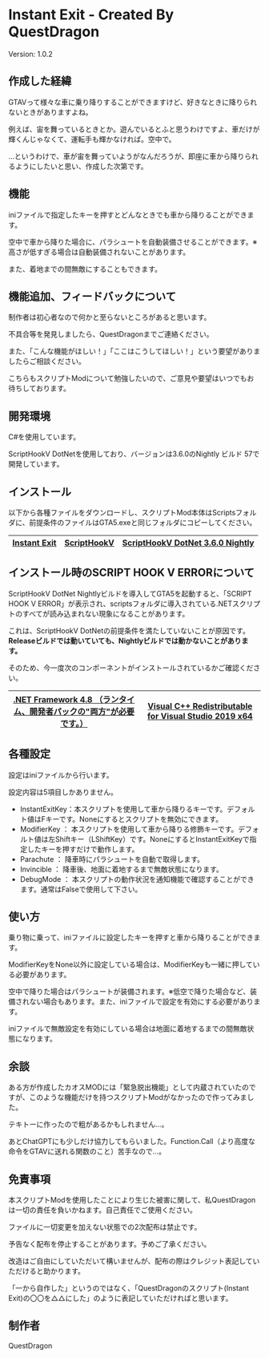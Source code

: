 # Instant Exit - Created By QuestDragon
Version: 1.0.2
## 作成した経緯
GTAVって様々な車に乗り降りすることができますけど、好きなときに降りられないときがありますよね。

例えば、宙を舞っているときとか。遊んでいるとふと思うわけですよ、車だけが輝くんじゃなくて、運転手も輝かなければ。空中で。

…というわけで、車が宙を舞っていようがなんだろうが、即座に車から降りられるようにしたいと思い、作成した次第です。

## 機能
iniファイルで指定したキーを押すとどんなときでも車から降りることができます。

空中で車から降りた場合に、パラシュートを自動装備させることができます。※高さが低すぎる場合は自動装備されないことがあります。

また、着地までの間無敵にすることもできます。

## 機能追加、フィードバックについて
制作者は初心者なので何かと至らないところがあると思います。

不具合等を発見しましたら、QuestDragonまでご連絡ください。

また、「こんな機能がほしい！」「ここはこうしてほしい！」という要望がありましたらご相談ください。

こちらもスクリプトModについて勉強したいので、ご意見や要望はいつでもお待ちしております。

## 開発環境
C#を使用しています。

ScriptHookV DotNetを使用しており、バージョンは3.6.0のNightly ビルド 57で開発しています。

## インストール
以下から各種ファイルをダウンロードし、スクリプトMod本体はScriptsフォルダに、前提条件のファイルはGTA5.exeと同じフォルダにコピーしてください。

| [Instant Exit](https://github.com/QuestDragon/GTAV_InstantExit/releases/latest/download/InstantExit.zip) | [ScriptHookV](http://dev-c.com/gtav/scripthookv/) | [ScriptHookV DotNet 3.6.0 Nightly](https://github.com/scripthookvdotnet/scripthookvdotnet-nightly/releases/latest) |
| ------------- | ------------- | ------------- | 

## インストール時のSCRIPT HOOK V ERRORについて
ScriptHookV DotNet Nightlyビルドを導入してGTA5を起動すると、「SCRIPT HOOK V ERROR」が表示され、scriptsフォルダに導入されている.NETスクリプトのすべてが読み込まれない現象になることがあります。

これは、ScriptHookV DotNetの前提条件を満たしていないことが原因です。**Releaseビルドでは動いていても、Nightlyビルドでは動かないことがあります。**

そのため、今一度次のコンポーネントがインストールされているかご確認ください。

| [.NET Framework 4.8 （ランタイム、開発者パックの"両方"が必要です。）](https://dotnet.microsoft.com/download/dotnet-framework/net48) | [Visual C++ Redistributable for Visual Studio 2019 x64](https://support.microsoft.com/en-us/help/2977003/the-latest-supported-visual-c-downloads) |
| ------------- | ------------- |

## 各種設定
設定はiniファイルから行います。

設定内容は5項目しかありません。

- InstantExitKey：本スクリプトを使用して車から降りるキーです。デフォルト値はFキーです。Noneにするとスクリプトを無効にできます。
- ModifierKey ： 本スクリプトを使用して車から降りる修飾キーです。デフォルト値は左Shiftキー（LShiftKey）です。NoneにするとInstantExitKeyで指定したキーを押すだけで動作します。
- Parachute ： 降車時にパラシュートを自動で取得します。
- Invincible ： 降車後、地面に着地するまで無敵状態になります。
- DebugMode ： 本スクリプトの動作状況を通知機能で確認することができます。通常はFalseで使用して下さい。


## 使い方
乗り物に乗って、iniファイルに設定したキーを押すと車から降りることができます。

ModifierKeyをNone以外に設定している場合は、ModifierKeyも一緒に押している必要があります。

空中で降りた場合はパラシュートが装備されます。※低空で降りた場合など、装備されない場合もあります。また、iniファイルで設定を有効にする必要があります。

iniファイルで無敵設定を有効にしている場合は地面に着地するまでの間無敵状態になります。

## 余談
ある方が作成したカオスMODには「緊急脱出機能」として内蔵されていたのですが、このような機能だけを持つスクリプトModがなかったので作ってみました。

テキトーに作ったので粗があるかもしれません…。

あとChatGPTにも少しだけ協力してもらいました。Function.Call（より高度な命令をGTAVに送れる関数のこと）苦手なので…。

## 免責事項
本スクリプトModを使用したことにより生じた被害に関して、私QuestDragonは一切の責任を負いかねます。自己責任でご使用ください。

ファイルに一切変更を加えない状態での2次配布は禁止です。

予告なく配布を停止することがあります。予めご了承ください。

改造はご自由にしていただいて構いませんが、配布の際はクレジット表記していただけると助かります。

「一から自作した」というのではなく、「QuestDragonのスクリプト(Instant Exit)の〇〇を△△にした」のように表記していただければと思います。

## 制作者
QuestDragon
